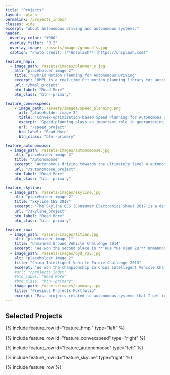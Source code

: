 ```yaml
---
title: "Projects"
layout: splash
permalink: /projects_index/
classes: wide
excerpt: "about autonomous driving and autonomous systems."
header:
  overlay_color: "#000"
  overlay_filter: "0.2"
  overlay_image: ./assets/images/ground_s.jpg
  caption: "Photo credit: [**Unsplash**](https://unsplash.com)"

feature_hmpl:
  - image_path: /assets/images/planner_s.jpg
    alt: "placeholder image 2"
    title: "Hybrid Motion Planning for Autonomous Driving"
    excerpt: 'HMPL is a real-time C++ motion planning library for autonomous driving that is able to handle task constraints, geometry constraints, nonholonomic constraints and dynamics constraints of cars in a human-like and layered fasion.'
    url: "/hmpl_project"
    btn_label: "Read More"
    btn_class: "btn--primary"

feature_convexspeed:
    - image_path: /assets/images/speed_planning.png
      alt: "placeholder image 2"
      title: "Convex-optimization-based Speed Planning for Autonomous Driving"
      excerpt: 'Speed planning plays an important role in guaranteeing the ride comfort and safety in autonomous driving applications. To address this problem, we develop a **complete**, **flexible**, **safe**, and **globally-optimal** convex-optimization-based method to solve speed planning problems over a fixed path for autonomous driving in both static and dynamic environments.'
      url: "/speed_project"
      btn_label: "Read More"
      btn_class: "btn--primary"

feature_autonomoose:
  - image_path: /assets/images/autonomoose.jpg
    alt: "placeholder image 2"
    title: "Autonomoose"
    excerpt: 'Autonomous driving towards the ultimately level 4 autonomy with the **Autonomoose** platform in all-weather conditions that are specific to Canada in University of Waterloo. This project has attracted several industrial partners such as RENESAS, DENSO, QNX and Huawei.'
    url: "/autonomoose_project"
    btn_label: "Read More"
    btn_class: "btn--primary"

feature_skyline:
  - image_path: /assets/images/skyline.jpg
    alt: "placeholder image 2"
    title: "Skyline CES 2017"
    excerpt: 'The Skyline CES (Consumer Electronics Show) 2017 is a demo project to show the functional safety of autonomous driving systems with collaboration of RENESAS, [Autonomoose team in UW](https://www.autonomoose.net/team), QNX, POLYSYNC, AutonomouStuff, and eTRANS.'
    url: "/skyline_project"
    btn_label: "Read More"
    btn_class: "btn--primary"

feature_row:
  - image_path: /assets/images/titian.jpg
    alt: "placeholder image 1"
    title: "Unmanned Ground Vehicle Challenge 2014"
    excerpt: "We won the second place in **'Kua Yue Xian Zu'** Unmannded Ground Vehicle Challenge 2014."
  - image_path: /assets/images/byd_ray.jpg
    alt: "placeholder image 2"
    title: "China Intelligent Vehicle Future Challenge 2013"
    excerpt: "We won the championship in China Intelligent Vehicle Challenge 2013."
    #url: "/projects_index"
    #btn_label: "Read More"
    #btn_class: "btn--primary"
  - image_path: /assets/images/summary.jpg
    title: "Previous Projects Portfolio"
    excerpt: "Past projects related to autonomous systems that I get involved in. Please find the brief introductions [on my old website](https://sites.google.com/site/yuzhangmiracle/conferences)."
---
```


## Selected Projects

{% include feature_row id="feature_hmpl" type="left" %}

{% include feature_row id="feature_convexspeed" type="right" %}

{% include feature_row id="feature_autonomoose" type="left" %}

{% include feature_row id="feature_skyline" type="right" %}

{% include feature_row %}
